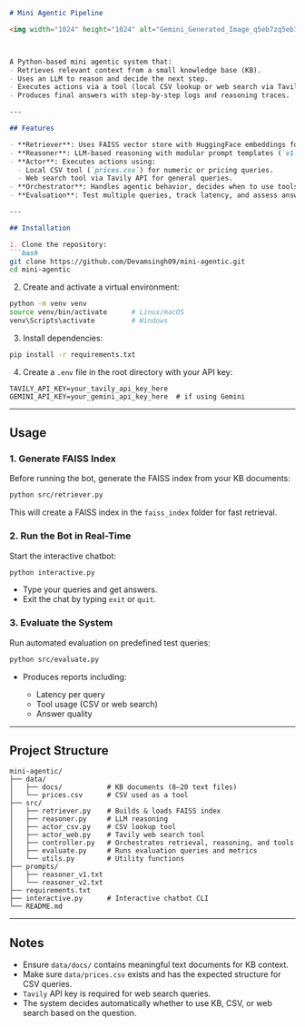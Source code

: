
````markdown
# Mini Agentic Pipeline

<img width="1024" height="1024" alt="Gemini_Generated_Image_q5eb7zq5eb7zq5eb" src="https://github.com/user-attachments/assets/83905850-fafd-43e5-85b1-a77b64010c7f" />



A Python-based mini agentic system that:
- Retrieves relevant context from a small knowledge base (KB).
- Uses an LLM to reason and decide the next step.
- Executes actions via a tool (local CSV lookup or web search via Tavily API).
- Produces final answers with step-by-step logs and reasoning traces.

---

## Features

- **Retriever**: Uses FAISS vector store with HuggingFace embeddings for fast context retrieval from 8–20 KB documents.
- **Reasoner**: LLM-based reasoning with modular prompt templates (`v1`, `v2`).
- **Actor**: Executes actions using:
  - Local CSV tool (`prices.csv`) for numeric or pricing queries.
  - Web search tool via Tavily API for general queries.
- **Orchestrator**: Handles agentic behavior, decides when to use tools, logs each step, and returns detailed outputs.
- **Evaluation**: Test multiple queries, track latency, and assess answer quality.

---

## Installation

1. Clone the repository:
```bash
git clone https://github.com/Devamsingh09/mini-agentic.git
cd mini-agentic
````

2. Create and activate a virtual environment:

```bash
python -m venv venv
source venv/bin/activate      # Linux/macOS
venv\Scripts\activate         # Windows
```

3. Install dependencies:

```bash
pip install -r requirements.txt
```

4. Create a `.env` file in the root directory with your API key:

```text
TAVILY_API_KEY=your_tavily_api_key_here
GEMINI_API_KEY=your_gemini_api_key_here  # if using Gemini
```

---

## Usage

### 1. Generate FAISS Index

Before running the bot, generate the FAISS index from your KB documents:

```bash
python src/retriever.py
```

This will create a FAISS index in the `faiss_index` folder for fast retrieval.

### 2. Run the Bot in Real-Time

Start the interactive chatbot:

```bash
python interactive.py
```

* Type your queries and get answers.
* Exit the chat by typing `exit` or `quit`.

### 3. Evaluate the System

Run automated evaluation on predefined test queries:

```bash
python src/evaluate.py
```

* Produces reports including:

  * Latency per query
  * Tool usage (CSV or web search)
  * Answer quality

---

## Project Structure

```
mini-agentic/
├── data/
│   ├── docs/           # KB documents (8–20 text files)
│   └── prices.csv      # CSV used as a tool
├── src/
│   ├── retriever.py    # Builds & loads FAISS index
│   ├── reasoner.py     # LLM reasoning
│   ├── actor_csv.py    # CSV lookup tool
│   ├── actor_web.py    # Tavily web search tool
│   ├── controller.py   # Orchestrates retrieval, reasoning, and tools
│   ├── evaluate.py     # Runs evaluation queries and metrics
│   └── utils.py        # Utility functions
├── prompts/
│   ├── reasoner_v1.txt
│   └── reasoner_v2.txt
├── requirements.txt
├── interactive.py      # Interactive chatbot CLI
└── README.md
```

---

## Notes

* Ensure `data/docs/` contains meaningful text documents for KB context.
* Make sure `data/prices.csv` exists and has the expected structure for CSV queries.
* `Tavily` API key is required for web search queries.
* The system decides automatically whether to use KB, CSV, or web search based on the question.




```


